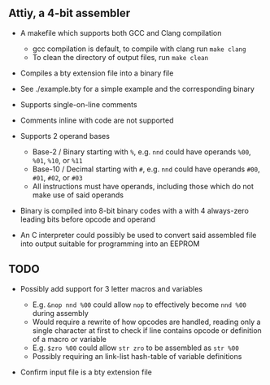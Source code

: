 ## Attiy, a 4-bit assembler
- A makefile which supports both GCC and Clang compilation
    - gcc compilation is default, to compile with clang run `make clang`
    - To clean the directory of output files, run `make clean`

- Compiles a bty extension file into a binary file

- See ./example.bty for a simple example and the corresponding binary

- Supports single-on-line comments

- Comments inline with code are not supported

- Supports 2 operand bases
    - Base-2 / Binary starting with `%`, e.g. `nnd` could have operands `%00`, `%01`, `%10`, or `%11`
    - Base-10 / Decimal starting with `#`, e.g. `nnd` could have operands `#00`, `#01`, `#02`, or `#03`
    - All instructions must have operands, including those which do not make use of said operands 

- Binary is compiled into 8-bit binary codes with a with 4 always-zero leading bits before opcode and operand

- An C interpreter could possibly be used to convert said assembled file into output suitable for programming into an EEPROM

## TODO
- Possibly add support for 3 letter macros and variables
    - E.g. `&nop nnd %00` could allow `nop` to effectively become `nnd %00` during assembly
    - Would require a rewrite of how opcodes are handled, reading only a single character at first to check if line contains opcode or definition of a macro or variable
    - E.g. `$zro %00` could allow `str zro` to be assembled as `str %00`
    - Possibly requiring an link-list hash-table of variable definitions

- Confirm input file is a bty extension file